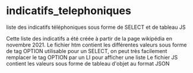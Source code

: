 # indicatifs_telephoniques
liste des indicatifs téléphoniques sous forme de SELECT et de tableau JS

Cette liste des indicatifs a été créée à partir de la page wikipédia en novembre 2021.
Le fichier htm contient les différentes valeurs sous forme de tag OPTION utilisable pour un SELECT, on peut très facilement remplacer le tag OPTION par un LI pour afficher une liste
Le fichier JS contient les valeurs sous forme de tableau d'objet au format JSON
